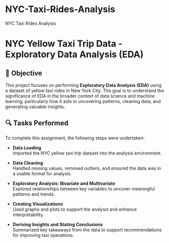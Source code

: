 # NYC-Taxi-Rides-Analysis
NYC Taxi Rides Analysis

# NYC Yellow Taxi Trip Data - Exploratory Data Analysis (EDA)

## 📌 **Objective**

This project focuses on performing **Exploratory Data Analysis (EDA)** using a dataset of yellow taxi rides in New York City. The goal is to understand the significance of EDA in the broader context of data science and machine learning, particularly how it aids in uncovering patterns, cleaning data, and generating valuable insights.

## 🔍 **Tasks Performed**

To complete this assignment, the following steps were undertaken:

- **Data Loading**  
  Imported the NYC yellow taxi trip dataset into the analysis environment.

- **Data Cleaning**  
  Handled missing values, removed outliers, and ensured the data was in a usable format for analysis.

- **Exploratory Analysis: Bivariate and Multivariate**  
  Explored relationships between key variables to uncover meaningful patterns and trends.

- **Creating Visualizations**  
  Used graphs and plots to support the analysis and enhance interpretability.

- **Deriving Insights and Stating Conclusions**  
  Summarized key takeaways from the data to support recommendations for improving taxi operations.

